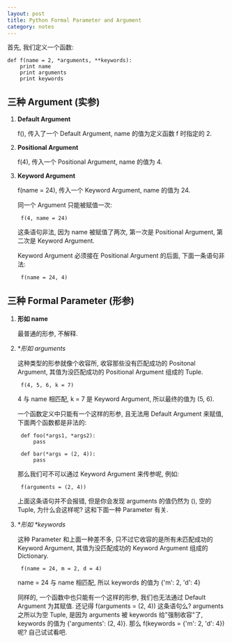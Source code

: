 ```yaml
---
layout: post
title: Python Formal Parameter and Argument
category: notes
---
```

首先, 我们定义一个函数:

    def f(name = 2, *arguments, **keywords):
        print name
        print arguments
        print keywords

## 三种 Argument (实参)

1. **Default Argument**

    f(), 传入了一个 Default Argument, name 的值为定义函数 f 时指定的 2.

2. **Positional Argument**

    f(4), 传入一个 Positional Argument, name 的值为 4.

3. **Keyword Argument**

    f(name = 24), 传入一个 Keyword Argument, name 的值为 24.

    同一个 Argument 只能被赋值一次:

        f(4, name = 24)
    
    这条语句非法, 因为 name 被赋值了两次, 第一次是 Positional Argument, 第二次是 Keyword Argument.

    Keyword Argument 必须接在 Positional Argument 的后面, 下面一条语句非法:

        f(name = 24, 4)

## 三种 Formal Parameter (形参)

1. **形如 name**

    最普通的形参, 不解释.

2. **形如 *arguments**

    这种类型的形参就像个收容所, 收容那些没有匹配成功的 Positonal Argument, 
    其值为没匹配成功的 Positional Argument 组成的 Tuple.

        f(4, 5, 6, k = 7)

    4 与 name 相匹配, k = 7 是 Keyword Argument, 所以最终的值为 (5, 6).
    
    一个函数定义中只能有一个这样的形参, 且无法用 Default Argument 来赋值, 下面两个函数都是非法的:

        def foo(*args1, *args2):
            pass

        def bar(*args = (2, 4)):
            pass

    那么我们可不可以通过 Keyword Argument 来传参呢, 例如:

        f(arguments = (2, 4))

    上面这条语句并不会报错, 但是你会发现 arguments 的值仍然为 (), 空的 Tuple, 为什么会这样呢? 
    这和下面一种 Parameter 有关.

3. **形如 \**keywords**

    这种 Parameter 和上面一种差不多, 只不过它收容的是所有未匹配成功的 Keyword Argument, 
    其值为没匹配成功的 Keyword Argument 组成的 Dictionary.

        f(name = 24, m = 2, d = 4)

    name = 24 与 name 相匹配, 所以 keywords 的值为 {'m': 2, 'd': 4}
    
    同样的, 一个函数中也只能有一个这样的形参, 我们也无法通过 Default Argument 为其赋值.
    还记得 f(arguments = (2, 4)) 这条语句么? arguments 之所以为空 Tuple, 是因为 arguments 被 keywords 给"强制收容"了, 
    keywords 的值为 {'arguments': (2, 4)}. 那么 f(keywords = {'m': 2, 'd': 4}) 呢? 自己试试看吧.
